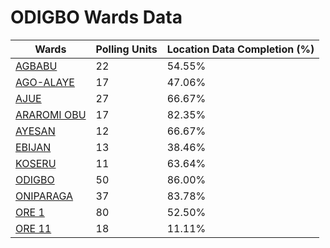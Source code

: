 
# ODIGBO Wards Data

| Wards | Polling Units | Location Data Completion (%) |
| ---- | ----- | ------- |
| [AGBABU](./wards/17633-agbabu) | 22 | 54.55% |
| [AGO-ALAYE](./wards/17634-ago-alaye) | 17 | 47.06% |
| [AJUE](./wards/17635-ajue) | 27 | 66.67% |
| [ARAROMI OBU](./wards/17636-araromi-obu) | 17 | 82.35% |
| [AYESAN](./wards/17637-ayesan) | 12 | 66.67% |
| [EBIJAN](./wards/17638-ebijan) | 13 | 38.46% |
| [KOSERU](./wards/17639-koseru) | 11 | 63.64% |
| [ODIGBO](./wards/17640-odigbo) | 50 | 86.00% |
| [ONIPARAGA](./wards/17641-oniparaga) | 37 | 83.78% |
| [ORE 1](./wards/17642-ore-1) | 80 | 52.50% |
| [ORE 11](./wards/17643-ore-11) | 18 | 11.11% |




